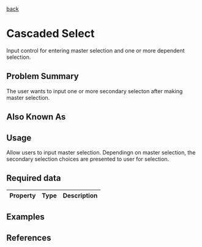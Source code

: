 [back](#)

# Cascaded Select

Input control for entering master selection and one or more dependent selection.

## Problem Summary

The user wants to input one or more secondary selecton after making master selection. 

## Also Known As



## Usage

Allow users to input master selection. Dependingn on master selection, the secondary selection choices are presented to user for selection.

## Required data


Property | Type | Description
------------ | ------------- | -------------


## Examples



## References




